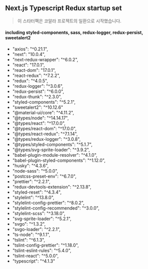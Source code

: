 ## Next.js Typescript Redux startup set

> 이 스타터팩은 코알라 프로젝트의 일환으로 시작했습니다.

#### including styled-components, sass, redux-logger, redux-persist, sweetalert2

- "axios": "^0.21.1",
- "next": "10.0.4",
- "next-redux-wrapper": "^6.0.2",
- "react": "17.0.1",
- "react-dom": "17.0.1",
- "react-redux": "^7.2.2",
- "redux": "^4.0.5",
- "redux-logger": "^3.0.6",
- "redux-persist": "^6.0.0",
- "redux-thunk": "^2.3.0",
- "styled-components": "^5.2.1",
- "sweetalert2": "^10.12.6"
- "@material-ui/core": "^4.11.2",
- "@types/node": "^14.14.17",
- "@types/react": "^17.0.0",
- "@types/react-dom": "^17.0.0",
- "@types/react-redux": "^7.1.14",
- "@types/redux-logger": "^3.0.8",
- "@types/styled-components": "^5.1.7",
- "@types/svg-sprite-loader": "^3.9.2",
- "babel-plugin-module-resolver": "^4.1.0",
- "babel-plugin-styled-components": "^1.12.0",
- "husky": "^4.3.6",
- "node-sass": "^5.0.0",
- "postcss-preset-env": "^6.7.0",
- "prettier": "^2.2.1",
- "redux-devtools-extension": "^2.13.8",
- "styled-reset": "^4.3.4",
- "stylelint": "^13.8.0",
- "stylelint-config-prettier": "^8.0.2",
- "stylelint-config-recommended": "^3.0.0",
- "stylelint-scss": "^3.18.0",
- "svg-sprite-loader": "^5.2.1",
- "svgo": "^1.3.2",
- "svgo-loader": "^2.2.1",
- "ts-node": "^9.1.1",
- "tslint": "^6.1.3",
- "tslint-config-prettier": "^1.18.0",
- "tslint-eslint-rules": "^5.4.0",
- "tslint-react": "^5.0.0",
- "typescript": "^4.1.3"
